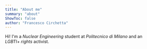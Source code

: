 ```yaml
---
title: "About me"
summary: "about"
ShowToc: false
author: "Francesco Circhetta"
---
```


Hi! I'm a *Nuclear Engineering* student at *Politecnico di Milano* and an *LGBTI+ rights* activist.

